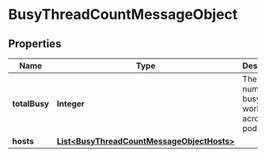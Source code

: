 

# BusyThreadCountMessageObject


## Properties

Name | Type | Description | Notes
------------ | ------------- | ------------- | -------------
**totalBusy** | **Integer** | The total number of busy workers across all pods/hosts. |  [optional]
**hosts** | [**List&lt;BusyThreadCountMessageObjectHosts&gt;**](BusyThreadCountMessageObjectHosts.md) |  |  [optional]



